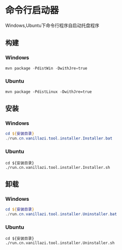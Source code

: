 # 命令行启动器
Windows,Ubuntu下命令行程序自启动托盘程序
## 构建
### Windows
```powershell
mvn package -PdistWin -DwithJre=true
```
### Ubuntu
```shell
mvn package -PdistLinux -DwithJre=true
```
## 安装
### Windows
```powershell
cd ${安装目录}
./run.cn.vanillazi.tool.installer.Installer.bat
```
### Ubuntu
```shell
cd ${安装目录}
./run.cn.vanillazi.tool.installer.Installer.sh
```
## 卸载
### Windows
```powershell
cd ${安装目录}
./run.cn.vanillazi.tool.installer.Uninstaller.bat
```
### Ubuntu
```shell
cd ${安装目录}
./run.cn.vanillazi.tool.installer.Uninstaller.sh
```